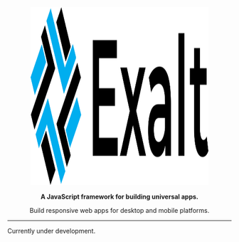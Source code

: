 <div align="center">
    <img src="https://raw.githubusercontent.com/OutwalkStudios/exalt/main/resources/exalt_logo.svg" alt="Exalt" width="400px" height="400px" />
</div>

<div align="center">
    <p><strong>A JavaScript framework for building universal apps.</strong></p>
    <p>Build responsive web apps for desktop and mobile platforms.</p>
</div>

---

Currently under development.
